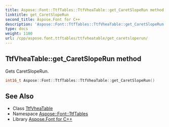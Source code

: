 ```yaml
---
title: Aspose::Font::TtfTables::TtfVheaTable::get_CaretSlopeRun method
linktitle: get_CaretSlopeRun
second_title: Aspose.Font for C++
description: 'Aspose::Font::TtfTables::TtfVheaTable::get_CaretSlopeRun method. Gets CaretSlopeRun in C++.'
type: docs
weight: 1100
url: /cpp/aspose.font.ttftables/ttfvheatable/get_caretsloperun/
---
```

## TtfVheaTable::get_CaretSlopeRun method


Gets CaretSlopeRun.

```cpp
int16_t Aspose::Font::TtfTables::TtfVheaTable::get_CaretSlopeRun()
```

## See Also

* Class [TtfVheaTable](../)
* Namespace [Aspose::Font::TtfTables](../../)
* Library [Aspose.Font for C++](../../../)
